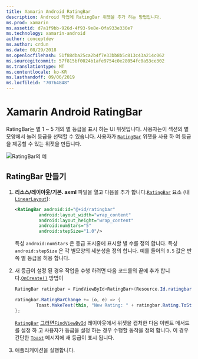 ```yaml
---
title: Xamarin Android RatingBar
description: Android 작업에 RatingBar 위젯을 추가 하는 방법입니다.
ms.prod: xamarin
ms.assetid: d7a1f9bb-926d-4f93-9e8e-0fa933e330e7
ms.technology: xamarin-android
author: conceptdev
ms.author: crdun
ms.date: 08/29/2018
ms.openlocfilehash: 51f88dba25ca2b4f7e33bb8b5c813c43a214c062
ms.sourcegitcommit: 57f815bf0024b1afe9754c0e28054fc0a53ce302
ms.translationtype: MT
ms.contentlocale: ko-KR
ms.lasthandoff: 09/06/2019
ms.locfileid: "70764848"
---
```

# <a name="xamarinandroid-ratingbar"></a>Xamarin Android RatingBar

RatingBar는 별 1 ~ 5 개의 별 등급을 표시 하는 UI 위젯입니다. 사용자는이 섹션의 별모양에서 눌러 등급을 선택할 수 있습니다. 사용자가 [`RatingBar`](xref:Android.Widget.RatingBar) 위젯을 사용 하 여 등급을 제공할 수 있는 위젯을 만듭니다.

![RatingBar의 예](ratingbar-images/01-ratingbar.png)

## <a name="creating-a-ratingbar"></a>RatingBar 만들기

1. **리소스/레이아웃/기본. axml** 파일을 열고 다음을 추가 합니다.[`RatingBar`](xref:Android.Widget.RatingBar)
   요소 (내 [`LinearLayout`](xref:Android.Widget.LinearLayout)):

   ```xml
   <RatingBar android:id="@+id/ratingbar"
            android:layout_width="wrap_content"
            android:layout_height="wrap_content"
            android:numStars="5"
            android:stepSize="1.0"/>
   ```

   특성 `android:numStars` 은 등급 표시줄에 표시할 별 수를 정의 합니다. 특성 `android:stepSize` 은 각 별모양의 세분성을 정의 합니다. 예를 들어의 `0.5` 값은 반쪽 별 등급을 허용 합니다.

2. 새 등급이 설정 된 경우 작업을 수행 하려면 다음 코드를의 끝에 추가 합니다.[`OnCreate()`](xref:Android.App.Activity.OnCreate*)
   방법이

    ```csharp
    RatingBar ratingbar = FindViewById<RatingBar>(Resource.Id.ratingbar);

    ratingbar.RatingBarChange += (o, e) => {
            Toast.MakeText(this, "New Rating: " + ratingbar.Rating.ToString (), ToastLength.Short).Show ();
    };
    ```

    [`RatingBar`](xref:Android.Widget.RatingBar) [그러면`FindViewById`](xref:Android.App.Activity.FindViewById*) 레이아웃에서 위젯을 캡처한 다음 이벤트 메서드를 설정 하 고 사용자가 등급을 설정 하는 경우 수행할 동작을 정의 합니다. 이 경우 간단한 [`Toast`](xref:Android.Widget.Toast) 메시지에 새 등급이 표시 됩니다.

3. 애플리케이션을 실행합니다.
